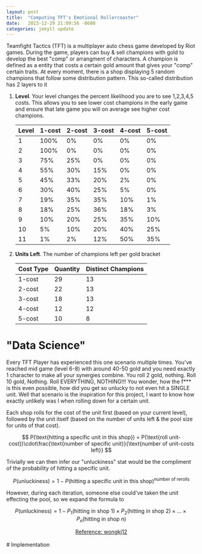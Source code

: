 ```yaml
---
layout: post
title:  "Computing TFT's Emotional Rollercoaster"
date:   2023-12-29 21:09:56 -0600
categories: jekyll update
---
```


<script src="https://polyfill.io/v3/polyfill.min.js?features=es6"></script>
<script id="MathJax-script" async src="https://cdn.jsdelivr.net/npm/mathjax@3/es5/tex-mml-chtml.js"></script>   


Teamfight Tactics (TFT) is a multiplayer auto chess game developed by Riot games. During the game, players can buy & sell champions with gold to develop the best "comp" or arrangment of characters. A champion is defined as a entity that costs a certain gold amount that gives your "comp" certain traits. At every moment, there is a shop displaying 5 random champions that follow some distribution pattern. This so-called distribution has 2 layers to it
1. **Level**. Your level changes the percent likelihood you are to see 1,2,3,4,5 costs. This allows you to see lower cost champions in the early game and ensure that late game you will on average see higher cost champions.

    | Level | 1-cost | 2-cost | 3-cost | 4-cost | 5-cost |
    |-------|--------|--------|--------|--------|--------|
    | 1     | 100%   | 0%     | 0%     | 0%     | 0%     |
    | 2     | 100%   | 0%     | 0%     | 0%     | 0%     |
    | 3     | 75%    | 25%    | 0%     | 0%     | 0%     |
    | 4     | 55%    | 30%    | 15%    | 0%     | 0%     |
    | 5     | 45%    | 33%    | 20%    | 2%     | 0%     |
    | 6     | 30%    | 40%    | 25%    | 5%     | 0%     |
    | 7     | 19%    | 35%    | 35%    | 10%    | 1%     |
    | 8     | 18%    | 25%    | 36%    | 18%    | 3%     |
    | 9     | 10%    | 20%    | 25%    | 35%    | 10%    |
    | 10    | 5%     | 10%    | 20%    | 40%    | 25%    |
    | 11    | 1%     | 2%     | 12%    | 50%    | 35%    |

2. **Units Left**.  The number of champions left per gold bracket 

    | Cost Type | Quantity | Distinct Champions |
    |-----------|----------|------|
    | 1-cost    | 29       | 13   |
    | 2-cost    | 22       | 13   |
    | 3-cost    | 18       | 13   |
    | 4-cost    | 12       | 12   |
    | 5-cost    | 10       | 8    |

# "Data Science"
Every TFT Player has experienced this one scenario multiple times. You've reached mid game (level 6-8) with around 40-50 gold and you need exactly 1 character to make all your synergies combine. You roll 2 gold, nothing. Roll 10 gold, Nothing. Roll EVERYTHING, NOTHING!!! You wonder, how the f*** is this even possible, how did you get so unlucky to not even hit a SINGLE unit. Well that scenario is the inspiration for this project, I want to know how exactly unlikely was I when rolling down for a certain unit. 

Each shop rolls for the cost of the unit first (based on your current level), followed by the unit itself (based on the number of units left & the pool size for units of that cost).

$$
P(\text{hitting a specific unit in this shop}) = P(\text{roll unit-cost})\cdot\frac{\text{number of specific unit}}{\text{number of unit-costs left}}
$$

Trivially we can then infer our "unluckiness" stat would be the compliment of the probability of hitting a specific unit.

$$
P(\text{unluckiness}) =  1 - P(\text{hitting a specific unit in this shop})^\text{number of rerolls}
$$

However, during each iteration, someone else could've taken the unit effecting the pool, so we expand the formula to

$$
P(\text{unluckiness}) = 1 - P_1(\text{hitting in shop 1}) \times P_2(\text{hitting in shop 2}) \times \ldots \times P_n(\text{hitting in shop n})
$$ 

<center><a href="https://github.com/wongkj12/TFT-Rolling-Odds-Calculator/tree/main">Reference: wongkj12</a>

</center>

<br>
# Implementation 






